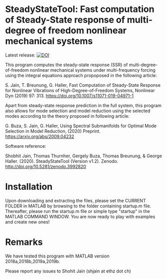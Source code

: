 # SteadyStateTool: Fast computation of Steady-State response of multi-degree of freedom nonlinear mechanical systems
Latest release: [![DOI](https://zenodo.org/badge/151435739.svg)](https://zenodo.org/badge/latestdoi/151435739)

This program computes the steady-state response (SSR) of 
multi-degree-of-freedom nonlinear mechanical systems under multi-frequency
forcing using the integral equations approach propoposed in the following article:

S. Jain, T. Breunung, G. Haller, Fast Computation of Steady-State Response 
for Nonlinear Vibrations of High-Degree-of-Freedom Systems, 
Nonlinear Dyn (2019) 97: 313. https://doi.org/10.1007/s11071-019-04971-1

Apart from steady-state response prediction in the full system, this program also allows for mode selection and model reduction using the selected modes according to the theory proposed in following article:

G. Buza, S. Jain, G. Haller, Using Spectral Submanifolds for Optimal Mode Selection in Model Reduction, (2020) Preprint. https://arxiv.org/abs/2009.04232

Software reference:

Shobhit Jain, Thomas Thurnher, Gergely Buza, Thomas Breunung, & George Haller. (2020). SteadyStateTool (Version v1.2). Zenodo. http://doi.org/10.5281/zenodo.3992820


# Installation
Upon downloading and extracting the files, please set the CURRENT FOLDER in MATLAB by browsing to the folder containing startup.m file. 
Thereafter, please run the startup.m file or simple type "startup" in the MATLAB COMMAND WINDOW. 
You are now ready to play with examples and create new ones!

# Remarks
We have tested this program with MATLAB version 2018a,2018b,2019a,2019b. 

Please report any issues to Shohit Jain (shjain at ethz dot ch)
